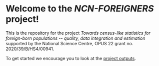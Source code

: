 # Welcome to the *NCN-FOREIGNERS* project!

This is the repository for the project *Towards census-like statistics for foreign-born populations -- quality, data integration and estimation* supported by the National Science Centre, OPUS 22 grant no. 2020/39/B/HS4/00941.

To get started we encourage you to look at the [project outputs](https://github.com/ncn-foreigners/outputs).
